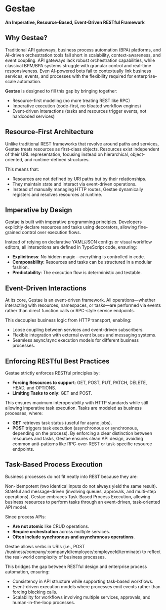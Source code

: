 # Gestae
**An Imperative, Resource-Based, Event-Driven RESTful Framework**

## Why Gestae?

Traditional API gateways, business process automation (BPA) platforms, and AI-driven orchestration tools fall short in scalability, context-awareness, and event coupling. API gateways lack robust orchestration capabilities, while classical BPM/BPA systems struggle with granular control and real-time responsiveness. Even AI-powered bots fail to contextually link business services, events, and processes with the flexibility required for enterprise-scale automation.

**Gestae** is designed to fill this gap by bringing together:

* Resource-first modeling (no more treating REST like RPC)
* Imperative execution (code-first, no bloated workflow engines)
* Event-driven interactions (tasks and resources trigger events, not hardcoded services)

## Resource-First Architecture
Unlike traditional REST frameworks that revolve around paths and services, Gestae treats resources as first-class objects. Resources exist independent of their URL representation, focusing instead on hierarchical, object-oriented, and runtime-defined structures.

This means that:

* Resources are not defined by URI paths but by their relationships.
* They maintain state and interact via event-driven operations.
* Instead of manually managing HTTP routes, Gestae dynamically registers and resolves resources at runtime.


## Imperative by Design

Gestae is built with imperative programming principles. Developers explicitly declare resources and tasks using decorators, allowing fine-grained control over execution flows.

Instead of relying on declarative YAML/JSON configs or visual workflow editors, all interactions are defined in TypeScript code, ensuring:


* **Explicitness**: No hidden magic—everything is controlled in code.
* **Composability**: Resources and tasks can be structured in a modular fashion.
* **Predictability**: The execution flow is deterministic and testable.

## Event-Driven Interactions

At its core, Gestae is an event-driven framework. All operations—whether interacting with resources, namespaces, or tasks—are performed via events rather than direct function calls or RPC-style service endpoints.

This decouples business logic from HTTP transport, enabling:

* Loose coupling between services and event-driven subscribers.
* Flexible integration with external event buses and messaging systems.
* Seamless async/sync execution models for different business processes.

## Enforcing RESTful Best Practices
Gestae strictly enforces RESTful principles by:

* **Forcing Resources to support**: GET, POST, PUT, PATCH, DELETE, HEAD, and OPTIONS.
* **Limiting Tasks to only**: GET and POST.

This ensures maximum interoperability with HTTP standards while still allowing imperative task execution. Tasks are modeled as business processes, where:

* **GET** retrieves task status (useful for async jobs).
* **POST** triggers task execution (asynchronous or synchronous, depending on the process).
By enforcing a clear distinction between resources and tasks, Gestae ensures clean API design, avoiding common anti-patterns like RPC-over-REST or task-specific resource endpoints.

## Task-Based Process Execution
Business processes do not fit neatly into REST because they are:

Non-idempotent (two identical inputs do not always yield the same result).
Stateful and message-driven (involving queues, approvals, and multi-step operations).
Gestae embraces Task-Based Process Execution, allowing business resources to perform tasks through an event-driven, task-oriented API model.

Since process APIs:

* **Are not atomic** like CRUD operations.
* **Require orchestration** across multiple services.
* **Often include synchronous and asynchronous operations**.

Gestae allows verbs in URIs (i.e., POST /business/company/:companyId/employee/:employeeId/terminate) to reflect the real-world complexity of business processes.

This bridges the gap between RESTful design and enterprise process automation, ensuring:

* Consistency in API structure while supporting task-based workflows.
* Event-driven execution models where processes emit events rather than forcing blocking calls.
* Scalability for workflows involving multiple services, approvals, and human-in-the-loop processes.
